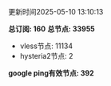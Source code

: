 更新时间2025-05-10 13:10:13

**总订阅: 160**
**总节点: 33955**
- vless节点: 11134
- hysteria2节点: 2

**google ping有效节点: 392**
